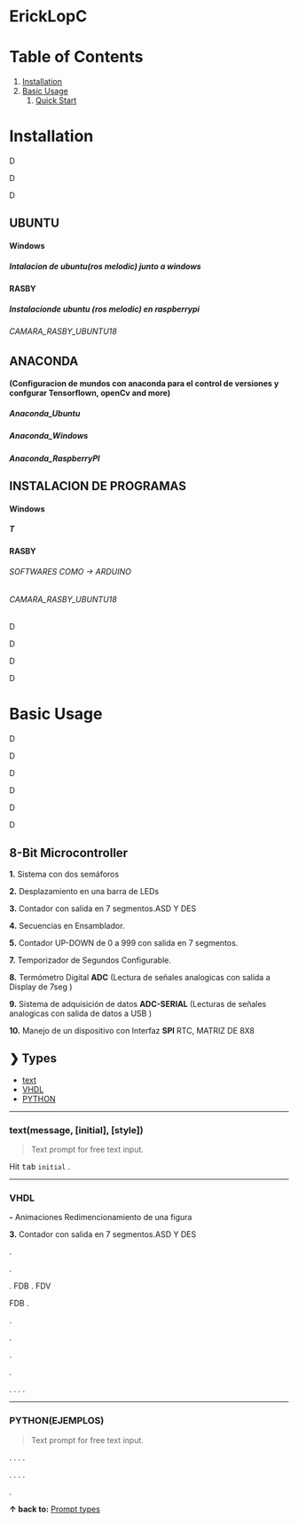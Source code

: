 # ErickLopC


# Table of Contents

1. [Installation](#installation)
2. [Basic Usage](#basic-usage)
    1. [Quick Start](#quick-start)
       
# Installation
D

D

D

## UBUNTU

#### Windows
##### Intalacion de ubuntu(ros melodic) junto a windows

#### RASBY
##### Instalacionde ubuntu (ros melodic) en raspberrypi 
###### CAMARA_RASBY_UBUNTU18

## ANACONDA

#### (Configuracion de mundos con anaconda para el control de versiones y confgurar Tensorflown, openCv and more)

##### Anaconda_Ubuntu 

##### Anaconda_Windows

##### Anaconda_RaspberryPI


## INSTALACION DE PROGRAMAS

#### Windows
##### T

#### RASBY

###### SOFTWARES COMO -> ARDUINO
###### CAMARA_RASBY_UBUNTU18

D

D

D

D

#  Basic Usage

D

D

D

D

D

D

## 8-Bit Microcontroller 

**1.** Sistema con dos semáforos

**2.** Desplazamiento en una barra de LEDs

**3.** Contador con salida en 7 segmentos.ASD Y DES

**4.** Secuencias en Ensamblador.

**5.** Contador UP-DOWN de 0 a 999 con salida en 7 segmentos.

**7.**  Temporizador de Segundos Configurable.

**8.** Termómetro Digital  **ADC**
(Lectura de señales analogicas con salida a Display de 7seg  )

**9.** Sistema de adquisición de datos  **ADC-SERIAL**
(Lecturas de señales analogicas con salida de datos a USB )

**10.**  Manejo de un dispositivo con Interfaz **SPI**
   RTC, MATRIZ DE 8X8



## ❯ Types

* [text](#textmessage-initial-style)
* [VHDL](#EJEMPLOS)
* [PYTHON](#EJEMPLOS)
  
***

### text(message, [initial], [style])
> Text prompt for free text input.

Hit <kbd>tab</kbd>  `initial` .

***
### VHDL

**-** Animaciones
Redimencionamiento de una figura

**3.** Contador con salida en 7 segmentos.ASD Y DES

.

.

.
FDB
.
FDV

FDB
.

.

.

.

.

.
.
.
.

***
### PYTHON(EJEMPLOS)
>Text prompt for free text input.

.
.
.
.

.
.
.
.

.

**↑ back to:** [Prompt types](#-types)
